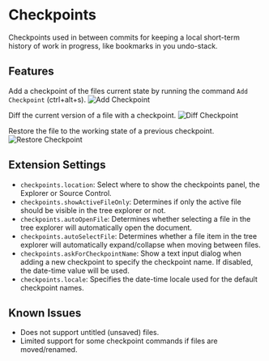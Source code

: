 # Checkpoints

Checkpoints used in between commits for keeping a local short-term history of work in progress, like bookmarks in you undo-stack.

## Features

Add a checkpoint of the files current state by running the command `Add Checkpoint` (ctrl+alt+s).
![Add Checkpoint](https://github.com/micnil/vscode-checkpoints/raw/master/resources/readme/add-checkpoints.gif)

Diff the current version of a file with a checkpoint.
![Diff Checkpoint](https://github.com/micnil/vscode-checkpoints/raw/master/resources/readme/diff-checkpoints.gif)

Restore the file to the working state of a previous checkpoint.
![Restore Checkpoint](https://github.com/micnil/vscode-checkpoints/raw/master/resources/readme/restore-checkpoints.gif)

## Extension Settings

* `checkpoints.location`: Select where to show the checkpoints panel, the Explorer or Source Control.
* `checkpoints.showActiveFileOnly`: Determines if only the active file should be visible in the tree explorer or not.
* `checkpoints.autoOpenFile`: Determines whether selecting a file in the tree explorer will automatically open the document.
* `checkpoints.autoSelectFile`: Determines whether a file item in the tree explorer will automatically expand/collapse when moving between files.
* `checkpoints.askForCheckpointName`: Show a text input dialog when adding a new checkpoint to specify the checkpoint name. If disabled, the date-time value will be used.
* `checkpoints.locale`: Specifies the date-time locale used for the default checkpoint names.

## Known Issues

* Does not support untitled (unsaved) files.
* Limited support for some checkpoint commands if files are moved/renamed.
